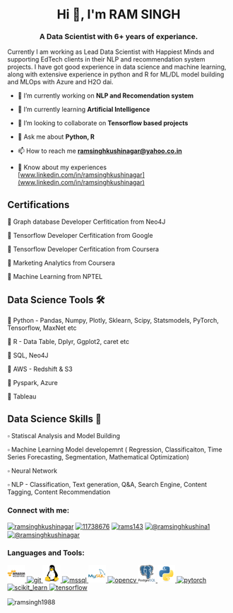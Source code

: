 <h1 align="center">Hi 👋, I'm RAM SINGH</h1>
<h3 align="center">A Data Scientist with 6+ years of experiance.</h3>

Currently I am working as Lead Data Scientist with Happiest Minds and supporting EdTech clients in their NLP and recommendation system projects. I have got good experience in data science and machine learning, along with extensive experience in python and R for ML/DL model building and MLOps with Azure and H2O dai.

- 🔭 I’m currently working on **NLP and Recomendation system**

- 🌱 I’m currently learning **Artificial Intelligence**

- 👯 I’m looking to collaborate on **Tensorflow based projects**

- 💬 Ask me about **Python, R**

- 📫 How to reach me **ramsinghkushinagar@yahoo.co.in**

- 📄 Know about my experiences [www.linkedin.com/in/ramsinghkushinagar](www.linkedin.com/in/ramsinghkushinagar)

## Certifications
:small_blue_diamond: Graph database Developer Cerfitication from Neo4J

:small_blue_diamond: Tensorflow Developer Cerfitication from Google

:small_blue_diamond: Tensorflow Developer Cerfitication from Coursera

:small_blue_diamond: Marketing Analytics from Coursera

:small_blue_diamond: Machine Learning from NPTEL

## Data Science Tools :hammer_and_wrench:

:radio_button: Python - Pandas, Numpy, Plotly, Sklearn, Scipy, Statsmodels, PyTorch, Tensorflow, MaxNet etc

:radio_button: R - Data Table, Dplyr, Ggplot2, caret etc

:radio_button: SQL, Neo4J

:radio_button: AWS - Redshift & S3

:radio_button: Pyspark, Azure

:radio_button: Tableau

## Data Science Skills :toolbox:

:white_small_square: Statiscal Analysis and Model Building

:white_small_square: Machine Learning Model developemnt ( Regression, Classificaiton, Time Series Forecasting, Segmentation, Mathematical Optimization)

:white_small_square: Neural Network

:white_small_square: NLP - Classification, Text generation, Q&A, Search Engine, Content Tagging, Content Recommendation


<h3 align="left">Connect with me:</h3>
<p align="left">
<a href="https://linkedin.com/in/ramsinghkushinagar" target="blank"><img align="center" src="https://cdn.jsdelivr.net/npm/simple-icons@3.0.1/icons/linkedin.svg" alt="ramsinghkushinagar" height="30" width="40" /></a>
<a href="https://stackoverflow.com/users/11738676" target="blank"><img align="center" src="https://cdn.jsdelivr.net/npm/simple-icons@3.0.1/icons/stackoverflow.svg" alt="11738676" height="30" width="40" /></a>
<a href="https://kaggle.com/rams143" target="blank"><img align="center" src="https://cdn.jsdelivr.net/npm/simple-icons@3.0.1/icons/kaggle.svg" alt="rams143" height="30" width="40" /></a>
<a href="https://www.hackerrank.com/ramsinghkushina1" target="blank"><img align="center" src="https://cdn.jsdelivr.net/npm/simple-icons@3.0.1/icons/hackerrank.svg" alt="@ramsinghkushina1" height="30" width="40" /></a>
<a href="https://www.hackerearth.com/@ramsinghkushinagar" target="blank"><img align="center" src="https://cdn.jsdelivr.net/npm/simple-icons@3.0.1/icons/hackerearth.svg" alt="@ramsinghkushinagar" height="30" width="40" /></a>
</p>

<h3 align="left">Languages and Tools:</h3>
<p align="left"> <a href="https://aws.amazon.com" target="_blank"> <img src="https://raw.githubusercontent.com/devicons/devicon/master/icons/amazonwebservices/amazonwebservices-original-wordmark.svg" alt="aws" width="40" height="40"/> </a> <a href="https://git-scm.com/" target="_blank"> <img src="https://www.vectorlogo.zone/logos/git-scm/git-scm-icon.svg" alt="git" width="40" height="40"/> </a> <a href="https://www.linux.org/" target="_blank"> <img src="https://raw.githubusercontent.com/devicons/devicon/master/icons/linux/linux-original.svg" alt="linux" width="40" height="40"/> </a> <a href="https://www.microsoft.com/en-us/sql-server" target="_blank"> <img src="https://cdn.worldvectorlogo.com/logos/microsoft-sql-server.svg" alt="mssql" width="40" height="40"/> </a> <a href="https://www.mysql.com/" target="_blank"> <img src="https://raw.githubusercontent.com/devicons/devicon/master/icons/mysql/mysql-original-wordmark.svg" alt="mysql" width="40" height="40"/> </a> <a href="https://opencv.org/" target="_blank"> <img src="https://www.vectorlogo.zone/logos/opencv/opencv-icon.svg" alt="opencv" width="40" height="40"/> </a> <a href="https://www.postgresql.org" target="_blank"> <img src="https://raw.githubusercontent.com/devicons/devicon/master/icons/postgresql/postgresql-original-wordmark.svg" alt="postgresql" width="40" height="40"/> </a> <a href="https://www.python.org" target="_blank"> <img src="https://raw.githubusercontent.com/devicons/devicon/master/icons/python/python-original.svg" alt="python" width="40" height="40"/> </a> <a href="https://pytorch.org/" target="_blank"> <img src="https://www.vectorlogo.zone/logos/pytorch/pytorch-icon.svg" alt="pytorch" width="40" height="40"/> </a> <a href="https://scikit-learn.org/" target="_blank"> <img src="https://upload.wikimedia.org/wikipedia/commons/0/05/Scikit_learn_logo_small.svg" alt="scikit_learn" width="40" height="40"/> </a> <a href="https://www.tensorflow.org" target="_blank"> <img src="https://www.vectorlogo.zone/logos/tensorflow/tensorflow-icon.svg" alt="tensorflow" width="40" height="40"/> </a> </p>

<p><img align="center" src="https://github-readme-stats.vercel.app/api/top-langs?username=ramsingh1988&show_icons=true&locale=en&layout=compact" alt="ramsingh1988" /></p>
